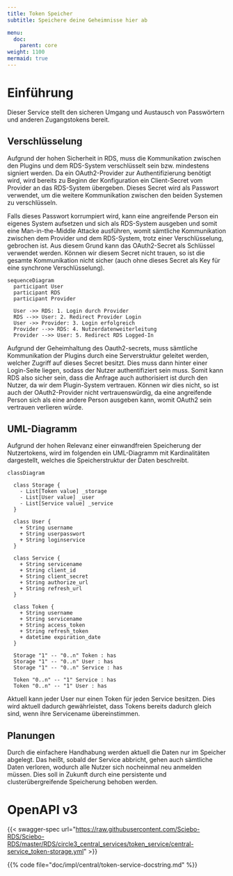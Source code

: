 ```yaml
---
title: Token Speicher
subtitle: Speichere deine Geheimnisse hier ab

menu:
  doc:
    parent: core
weight: 1100
mermaid: true
---
```


# Einführung

Dieser Service stellt den sicheren Umgang und Austausch von Passwörtern und anderen Zugangstokens bereit.

## Verschlüsselung

Aufgrund der hohen Sicherheit in RDS, muss die Kommunikation zwischen den Plugins und dem RDS-System verschlüsselt sein bzw. mindestens signiert werden. Da ein OAuth2-Provider zur Authentifizierung benötigt wird, wird bereits zu Beginn der Konfiguration ein Client-Secret vom Provider an das RDS-System übergeben. Dieses Secret wird als Passwort verwendet, um die weitere Kommunikation zwischen den beiden Systemen zu verschlüsseln.

Falls dieses Passwort korrumpiert wird, kann eine angreifende Person ein eigenes System aufsetzen und sich als RDS-System ausgeben und somit eine Man-in-the-Middle Attacke ausführen, womit sämtliche Kommunikation zwischen dem Provider und dem RDS-System, trotz einer Verschlüsselung, gebrochen ist. Aus diesem Grund kann das OAuth2-Secret als Schlüssel verwendet werden. Können wir diesem Secret nicht trauen, so ist die gesamte Kommunikation nicht sicher (auch ohne dieses Secret als Key für eine synchrone Verschlüsselung).

```mermaid
sequenceDiagram
  participant User
  participant RDS
  participant Provider

  User ->> RDS: 1. Login durch Provider
  RDS -->> User: 2. Redirect Provider Login
  User ->> Provider: 3. Login erfolgreich
  Provider -->> RDS: 4. Nutzerdatenweiterleitung
  Provider -->> User: 5. Redirect RDS Logged-In
```

Aufgrund der Geheimhaltung des Oauth2-secrets, muss sämtliche Kommunikation der Plugins durch eine Serverstruktur geleitet werden, welcher Zugriff auf dieses Secret besitzt. Dies muss dann hinter einer Login-Seite liegen, sodass der Nutzer authentifiziert sein muss. Somit kann RDS also sicher sein, dass die Anfrage auch authorisiert ist durch den Nutzer, da wir dem Plugin-System vertrauen. Können wir dies nicht, so ist auch der OAuth2-Provider nicht vertrauenswürdig, da eine angreifende Person sich als eine andere Person ausgeben kann, womit OAuth2 sein vertrauen verlieren würde.

## UML-Diagramm

Aufgrund der hohen Relevanz einer einwandfreien Speicherung der Nutzertokens, wird im folgenden ein UML-Diagramm mit Kardinalitäten dargestellt, welches die Speicherstruktur der Daten beschreibt.

```mermaid
classDiagram

  class Storage {
    - List[Token value] _storage
    - List[User value] _user
    - List[Service value] _service
  }

  class User {
    + String username
    + String userpasswort
    + String loginservice
  }

  class Service {
    + String servicename
    + String client_id
    + String client_secret
    + String authorize_url
    + String refresh_url
  }

  class Token {
    + String username
    + String servicename
    + String access_token
    + String refresh_token
    + datetime expiration_date
  }

  Storage "1" -- "0..n" Token : has
  Storage "1" -- "0..n" User : has
  Storage "1" -- "0..n" Service : has

  Token "0..n" -- "1" Service : has
  Token "0..n" -- "1" User : has
```

Aktuell kann jeder User nur einen Token für jeden Service besitzen. Dies wird aktuell dadurch gewährleistet, dass Tokens bereits dadurch gleich sind, wenn ihre Servicename übereinstimmen.

## Planungen

Durch die einfachere Handhabung werden aktuell die Daten nur im Speicher abgelegt. Das heißt, sobald der Service abbricht, gehen auch sämtliche Daten verloren, wodurch alle Nutzer sich nocheinmal neu anmelden müssen. Dies soll in Zukunft durch eine persistente und clusterübergreifende Speicherung behoben werden.

# OpenAPI v3

{{< swagger-spec url="https://raw.githubusercontent.com/Sciebo-RDS/Sciebo-RDS/master/RDS/circle3_central_services/token_service/central-service_token-storage.yml"  >}}

{{% code file="doc/impl/central/token-service-docstring.md" %}}
